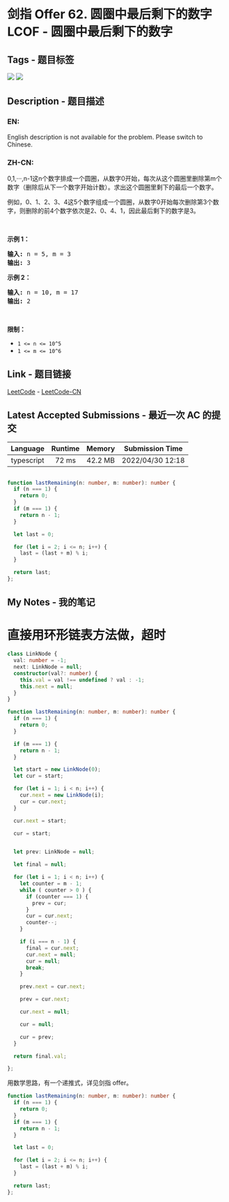 
# 剑指 Offer 62. 圆圈中最后剩下的数字 LCOF - 圆圈中最后剩下的数字

## Tags - 题目标签

 <img src="https://img.shields.io/badge/Recursion-递归-blue.svg">   <img src="https://img.shields.io/badge/Math-数学-blue.svg">  


## Description - 题目描述

### EN:
<p>English description is not available for the problem. Please switch to Chinese.</p>


### ZH-CN:
<p>0,1,···,n-1这n个数字排成一个圆圈，从数字0开始，每次从这个圆圈里删除第m个数字（删除后从下一个数字开始计数）。求出这个圆圈里剩下的最后一个数字。</p>

<p>例如，0、1、2、3、4这5个数字组成一个圆圈，从数字0开始每次删除第3个数字，则删除的前4个数字依次是2、0、4、1，因此最后剩下的数字是3。</p>

<p> </p>

<p><strong>示例 1：</strong></p>

<pre>
<strong>输入:</strong> n = 5, m = 3
<strong>输出: </strong>3
</pre>

<p><strong>示例 2：</strong></p>

<pre>
<strong>输入:</strong> n = 10, m = 17
<strong>输出: </strong>2
</pre>

<p> </p>

<p><strong>限制：</strong></p>

<ul>
	<li><code>1 <= n <= 10^5</code></li>
	<li><code>1 <= m <= 10^6</code></li>
</ul>



## Link - 题目链接

[LeetCode](https://leetcode.com/problems/yuan-quan-zhong-zui-hou-sheng-xia-de-shu-zi-lcof/description/)  -  [LeetCode-CN](https://leetcode-cn.com/problems/yuan-quan-zhong-zui-hou-sheng-xia-de-shu-zi-lcof/description/)
## Latest Accepted Submissions - 最近一次 AC 的提交


| Language | Runtime | Memory | Submission Time |
|:---:|:---:|:---:|:---:|
| typescript  | 72 ms | 42.2 MB | 2022/04/30 12:18 |

```typescript

function lastRemaining(n: number, m: number): number {
  if (n === 1) {
    return 0;
  }
  if (m === 1) {
    return n - 1;
  }

  let last = 0;

  for (let i = 2; i <= n; i++) {
    last = (last + m) % i;
  }

  return last;
};

```
## My Notes - 我的笔记


# 直接用环形链表方法做，超时
```typescript
class LinkNode {
  val: number = -1;
  next: LinkNode = null;
  constructor(val?: number) {
    this.val = val !== undefined ? val : -1;
    this.next = null;
  }
}

function lastRemaining(n: number, m: number): number {
  if (n === 1) {
    return 0;
  }

  if (m === 1) {
    return n - 1;
  }

  let start = new LinkNode(0);
  let cur = start;

  for (let i = 1; i < n; i++) {
    cur.next = new LinkNode(i);
    cur = cur.next;
  }

  cur.next = start;

  cur = start;


  let prev: LinkNode = null;

  let final = null;

  for (let i = 1; i < n; i++) {
    let counter = m - 1;
    while ( counter > 0 ) {
      if (counter === 1) {
        prev = cur;
      }
      cur = cur.next;
      counter--;
    }

    if (i === n - 1) {
      final = cur.next;
      cur.next = null;
      cur = null;
      break;
    }

    prev.next = cur.next;

    prev = cur.next;

    cur.next = null;

    cur = null;

    cur = prev;
  }

  return final.val;

};
```

用数学思路，有一个递推式，详见剑指 offer。

```typescript
function lastRemaining(n: number, m: number): number {
  if (n === 1) {
    return 0;
  }
  if (m === 1) {
    return n - 1;
  }

  let last = 0;

  for (let i = 2; i <= n; i++) {
    last = (last + m) % i;
  }

  return last;
};
```

